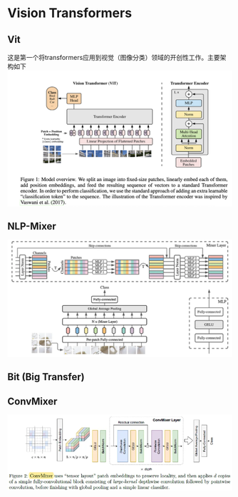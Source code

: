 # Vision Transformers

## Vit 
 这是第一个将transformers应用到视觉（图像分类）领域的开创性工作。主要架构如下
![Vit架构](../images/2023-05-22-vit.png)



## NLP-Mixer

![MLP-Mixer](../images/2023-05-22-MLP-Mixer.webp)

## Bit (Big Transfer)



## ConvMixer

![ConvMixer](../images/2023-05-22-ConvMixer.webp)
